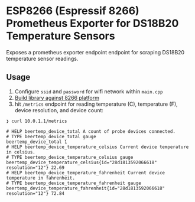 
# ESP8266 (Espressif 8266) Prometheus Exporter for DS18B20 Temperature Sensors

Exposes a prometheus exporter endpoint endpoint for scraping DS18B20 temperature sensor readings.


## Usage

1. Configure `ssid` and `password` for wifi network within `main.cpp`
2. [Build library against 8266 platform](https://docs.platformio.org/en/latest/platforms/espressif8266.html)  
3. hit `/metrics` endpoint for reading temperature (C), temperature (F), device resolution, and device count:

```
❯ curl 10.0.1.1/metrics

# HELP beertemp_device_total A count of probe devices connected.
# TYPE beertemp_device_total gauge
beertemp_device_total 1
# HELP beertemp_device_temperature_celsius Current device temperature in celsius.
# TYPE beertemp_device_temperature_celsius gauge
beertemp_device_temperature_celsius{id="28d1813592066618" resolution="12"} 22.69
# HELP beertemp_device_temperature_fahrenheit Current device temperature in fahrenheit.
# TYPE beertemp_device_temperature_fahrenheit gauge
beertemp_device_temperature_fahrenheit{id="28d1813592066618" resolution="12"} 72.84
```

